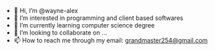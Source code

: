 - 👋 Hi, I’m @wayne-alex
- 👀 I’m interested in programming and client based softwares
- 🌱 I’m currently learning computer science degree
- 💞️ I’m looking to collaborate on ...
- 📫 How to reach me through my email: grandmaster254@gmail.com

<!---
wayne-alex/wayne-alex is a ✨ special ✨ repository because its `README.md` (this file) appears on your GitHub profile.
You can click the Preview link to take a look at your changes.
--->
